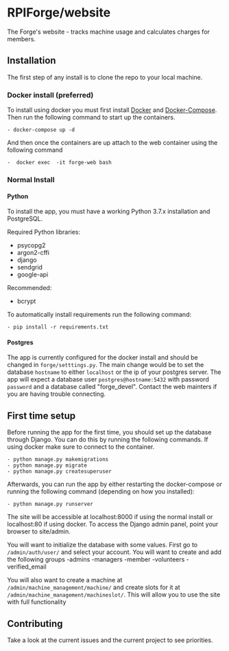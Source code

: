 # RPIForge/website 
The Forge's website - tracks machine usage and calculates charges for members.

## Installation
The first step of any install is to clone the repo to your local machine.

### Docker install (preferred)
To install using docker you must first install [Docker](https://docs.docker.com/get-docker/) and
[Docker-Compose](https://docs.docker.com/compose/install/). Then run the following command to start
up the containers.

	- docker-compose up -d

And then once the containers are up attach to the web container using the following command

	-  docker exec  -it forge-web bash

### Normal Install
#### Python
To install the app, you must have a working Python 3.7.x installation and PostgreSQL.

Required Python libraries:

- psycopg2
- argon2-cffi
- django
- sendgrid
- google-api

Recommended:

- bcrypt

To automatically install requirements run the following command:

	- pip install -r requirements.txt

#### Postgres
The app is currently configured for the docker install and should be changed in `forge/setttings.py`. The main change would be to set the database `hostname` to either `localhost` or the ip of your postgres server.  The app will expect a database user `postgres@hostname:5432` with password `password` and a database called "forge_devel". Contact the web mainters if you are having trouble connecting.

## First time setup
Before running the app for the first time, you should set up the database through Django. You can do this by running the following commands. If using docker make sure to connect to the container.

	- python manage.py makemigrations
	- python manage.py migrate
	- python manage.py createsuperuser


Afterwards, you can run the app by either restarting the docker-compose or running the following command (depending on how you installed):

	- python manage.py runserver

The site will be accessible at localhost:8000 if using the normal install or localhost:80 if using  docker. To access the Django admin panel, point your browser to site/admin. 

You will want to initialize the database with some values. First go to `/admin/auth/user/` and select your account. You will want to create and add the following groups
	-admins
	-managers
	-member
	-volunteers
	-verified_email

You will also want to create a machine at `/admin/machine_management/machine/` and create slots for it at `/admin/machine_management/machineslot/`. This will allow you to use the site with full functionality

## Contributing
Take a look at the current issues and the current project to see priorities.

